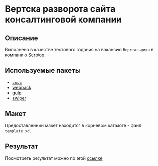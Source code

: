 # Вертска разворота сайта консалтинговой компании

## Описание

Выполнено в качестве тестового задания на вакансию `Верстальщика` в компанию [Serptop](https://serptop.ru/).

## Используемые пакеты

- [scss](https://www.npmjs.com/package/node-sass)
- [webpack](https://www.npmjs.com/package/webpack)
- [gulp](https://www.npmjs.com/package/gulp)
- [swiper](https://www.npmjs.com/package/swiper/)

## Макет

Предоставленный макет находится в корневом каталоге - файл `template.xd`.

## Результат

Посмотреть результат можно по этой [ссылке](https://serptop.web.app/)
